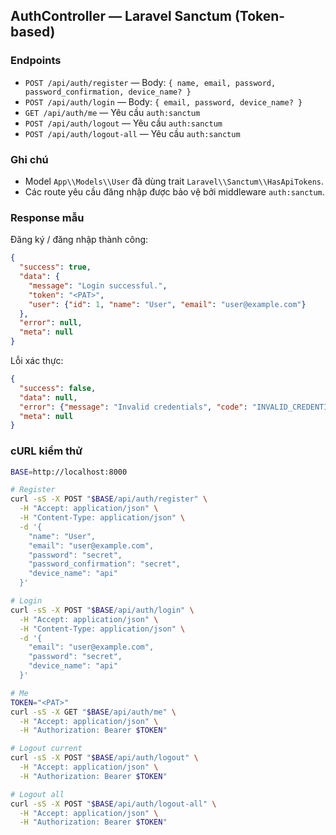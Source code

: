## AuthController — Laravel Sanctum (Token-based)

### Endpoints

- `POST /api/auth/register` — Body: `{ name, email, password, password_confirmation, device_name? }`
- `POST /api/auth/login` — Body: `{ email, password, device_name? }`
- `GET /api/auth/me` — Yêu cầu `auth:sanctum`
- `POST /api/auth/logout` — Yêu cầu `auth:sanctum`
- `POST /api/auth/logout-all` — Yêu cầu `auth:sanctum`

### Ghi chú

- Model `App\\Models\\User` đã dùng trait `Laravel\\Sanctum\\HasApiTokens`.
- Các route yêu cầu đăng nhập được bảo vệ bởi middleware `auth:sanctum`.

### Response mẫu

Đăng ký / đăng nhập thành công:

```json
{
  "success": true,
  "data": {
    "message": "Login successful.",
    "token": "<PAT>",
    "user": {"id": 1, "name": "User", "email": "user@example.com"}
  },
  "error": null,
  "meta": null
}
```

Lỗi xác thực:

```json
{
  "success": false,
  "data": null,
  "error": {"message": "Invalid credentials", "code": "INVALID_CREDENTIALS", "errors": null},
  "meta": null
}
```

### cURL kiểm thử

```bash
BASE=http://localhost:8000

# Register
curl -sS -X POST "$BASE/api/auth/register" \
  -H "Accept: application/json" \
  -H "Content-Type: application/json" \
  -d '{
    "name": "User",
    "email": "user@example.com",
    "password": "secret",
    "password_confirmation": "secret",
    "device_name": "api"
  }'

# Login
curl -sS -X POST "$BASE/api/auth/login" \
  -H "Accept: application/json" \
  -H "Content-Type: application/json" \
  -d '{
    "email": "user@example.com",
    "password": "secret",
    "device_name": "api"
  }'

# Me
TOKEN="<PAT>"
curl -sS -X GET "$BASE/api/auth/me" \
  -H "Accept: application/json" \
  -H "Authorization: Bearer $TOKEN"

# Logout current
curl -sS -X POST "$BASE/api/auth/logout" \
  -H "Accept: application/json" \
  -H "Authorization: Bearer $TOKEN"

# Logout all
curl -sS -X POST "$BASE/api/auth/logout-all" \
  -H "Accept: application/json" \
  -H "Authorization: Bearer $TOKEN"
```



